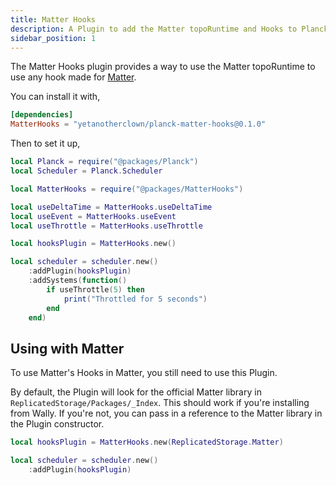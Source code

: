 ```yaml
---
title: Matter Hooks
description: A Plugin to add the Matter topoRuntime and Hooks to Planck
sidebar_position: 1
---
```


The Matter Hooks plugin provides a way to use the Matter topoRuntime to use any
hook made for [Matter](https://github.com/matter-ecs/matter).

You can install it with,

```toml
[dependencies]
MatterHooks = "yetanotherclown/planck-matter-hooks@0.1.0"
```

Then to set it up,

```lua
local Planck = require("@packages/Planck")
local Scheduler = Planck.Scheduler

local MatterHooks = require("@packages/MatterHooks")

local useDeltaTime = MatterHooks.useDeltaTime
local useEvent = MatterHooks.useEvent
local useThrottle = MatterHooks.useThrottle

local hooksPlugin = MatterHooks.new()

local scheduler = scheduler.new()
    :addPlugin(hooksPlugin)
    :addSystems(function()
        if useThrottle(5) then
            print("Throttled for 5 seconds")
        end
    end)
```

## Using with Matter

To use Matter's Hooks in Matter, you still need to use this Plugin.

By default, the Plugin will look for the official Matter library in `ReplicatedStorage/Packages/_Index`.
This should work if you're installing from Wally. If you're not, you can pass in a reference to the
Matter library in the Plugin constructor.

```lua
local hooksPlugin = MatterHooks.new(ReplicatedStorage.Matter)

local scheduler = scheduler.new()
    :addPlugin(hooksPlugin)
```